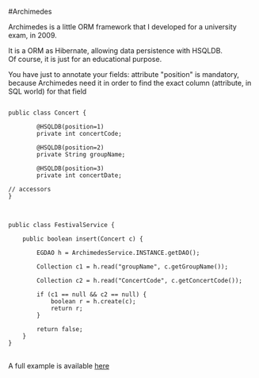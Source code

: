 #Archimedes

Archimedes is a little ORM framework that I developed for a university exam, in 2009.  
  

It is a ORM as Hibernate, allowing data persistence with HSQLDB.  
Of course, it is just for an educational purpose.  
  
You have just to annotate your fields: attribute "position" is mandatory, because Archimedes need it in order to find the exact column (attribute, in SQL world) for that field
  
    
<pre>
<code>
public class Concert {
		
		@HSQLDB(position=1)
		private int concertCode;
		
		@HSQLDB(position=2)
		private String groupName;
		
		@HSQLDB(position=3)
		private int concertDate;

// accessors
}
</code>
</pre>

<pre>
<code>
public class FestivalService {

	public boolean insert(Concert c) {
		
		EGDAO<Concert> h = ArchimedesService.INSTANCE.getDAO();
				
		Collection<Concert> c1 = h.read("groupName", c.getGroupName()); 
						
		Collection<Concert> c2 = h.read("ConcertCode", c.getConcertCode());
								
		if (c1 == null && c2 == null) {
			boolean r = h.create(c);
			return r;
		}
			
		return false;
	}
}
</code>
</pre>

A full example is available [here](../../../kw_archimedes_kv_optimusprime__sample)